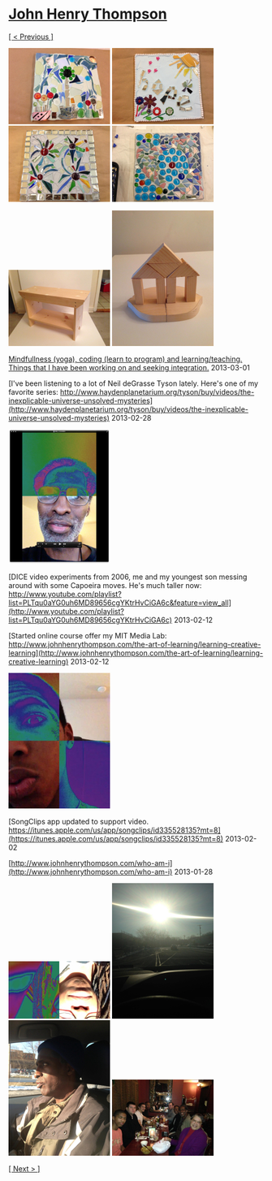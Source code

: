 # [John Henry Thompson](../README.md)

[[ < Previous ]](2013-03-09-1.md)

[![](../media/2013-03-09/Mosaic-Workshop-at-Sweet-Mabel-4-thumb.jpg)](../posts/2013-03-09-5.md) [![](../media/2013-03-09/Mosaic-Workshop-at-Sweet-Mabel-5-thumb.jpg)](../posts/2013-03-09-6.md) [![](../media/2013-03-09/Mosaic-Workshop-at-Sweet-Mabel-6-thumb.jpg)](../posts/2013-03-09-7.md) [![](../media/2013-03-09/Mosaic-Workshop-at-Sweet-Mabel-7-thumb.jpg)](../posts/2013-03-09-8.md)

[![](../media/2013-03-05/Workbench-thumb.jpg)](../posts/2013-03-05-1.md) [![](../media/2013-03-05/Workbench-1-thumb.jpg)](../posts/2013-03-05-2.md)

[Mindfullness (yoga), coding (learn to program) and learning/teaching. Things that I have been working on and seeking integration.](http://www.youtube.com/watch?v=pWQGAUi8V0U)
2013-03-01



[I've been listening to a lot of Neil deGrasse Tyson lately. Here's one of my favorite series: http://www.haydenplanetarium.org/tyson/buy/videos/the-inexplicable-universe-unsolved-mysteries](http://www.haydenplanetarium.org/tyson/buy/videos/the-inexplicable-universe-unsolved-mysteries)
2013-02-28

[![](../media/2013-02-17/Half-COlor-thumb.jpg)](../posts/2013-02-17-1.md)

[DICE video experiments from 2006, me and my youngest son messing around with some Capoeira moves. He's much taller now: http://www.youtube.com/playlist?list=PLTqu0aYG0uh6MD89656cgYKtrHvCiGA6c&feature=view_all](http://www.youtube.com/playlist?list=PLTqu0aYG0uh6MD89656cgYKtrHvCiGA6c)
2013-02-12



[Started online course offer my MIT Media Lab:  http://www.johnhenrythompson.com/the-art-of-learning/learning-creative-learning](http://www.johnhenrythompson.com/the-art-of-learning/learning-creative-learning)
2013-02-12

[![](../media/2013-02-12/IMG_1542-AJ-playing-with-my-DICE-Color-Dance-video-effects-iphon-thumb.jpg)](../posts/2013-02-12-3.md)

[SongClips app updated to support video. https://itunes.apple.com/us/app/songclips/id335528135?mt=8](https://itunes.apple.com/us/app/songclips/id335528135?mt=8)
2013-02-02



[http://www.johnhenrythompson.com/who-am-i](http://www.johnhenrythompson.com/who-am-i)
2013-01-28

[![](../media/2013-01-27/IMG_1529-Rajni-colorized-thumb.jpg)](../posts/2013-01-27-1.md) [![](../media/2013-01-27/Driving-Test-thumb.jpg)](../posts/2013-01-27-2.md) [![](../media/2013-01-27/Driving-Test-1-thumb.jpg)](../posts/2013-01-27-3.md) [![](../media/2013-01-21/Timeline-Photos-Pharaoh-Birthday-Dinner-thumb.jpg)](../posts/2013-01-21-1.md)

[[ Next > ]](2012-06-28-1.md)